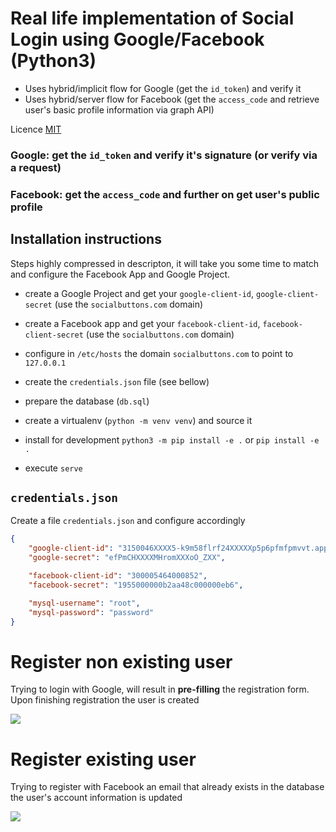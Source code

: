 # Real life implementation of Social Login using Google/Facebook (Python3)

- Uses hybrid/implicit flow for Google (get the `id_token`) and verify it
- Uses hybrid/server flow for Facebook (get the `access_code` and retrieve
user's basic profile information via graph API)

Licence [MIT](https://opensource.org/licenses/MIT)

### Google: get the `id_token` and verify it's signature (or verify via a request)
### Facebook: get the `access_code` and further on get user's public profile

## Installation instructions

Steps highly compressed in descripton, it will take you some time to match and configure
the Facebook App and Google Project.

- create a Google Project and get your `google-client-id`, `google-client-secret`
(use the `socialbuttons.com` domain)
- create a Facebook app and get your `facebook-client-id`, `facebook-client-secret`
(use the `socialbuttons.com` domain)

- configure in `/etc/hosts` the domain `socialbuttons.com` to point to `127.0.0.1`
- create the `credentials.json` file (see bellow)
- prepare the database (`db.sql`)
- create a virtualenv (`python -m venv venv`) and source it
- install for development `python3 -m pip install -e .` or `pip install -e .`
- execute `serve`


## `credentials.json`

Create a file `credentials.json` and configure accordingly

```json
{
    "google-client-id": "3150046XXXX5-k9m58flrf24XXXXXp5p6pfmfpmvvt.apps.googleusercontent.com",
    "google-secret": "efPmCHXXXXMHromXXXoO_ZXX",

    "facebook-client-id": "300005464000852",
    "facebook-secret": "1955000000b2aa48c000000eb6",

    "mysql-username": "root",
    "mysql-password": "password"
}

```

# Register non existing user


Trying to login with Google, will result in **pre-filling** the registration form.
Upon finishing registration the user is created

![](google.gif)

# Register existing user

Trying to register with Facebook an email that already exists in the database the user's account information is updated

![](facebook.gif)
